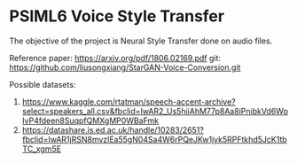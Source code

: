 # PSIML6 Voice Style Transfer

The objective of the project is Neural Style Transfer done on audio files.

Reference paper: https://arxiv.org/pdf/1806.02169.pdf
git: https://github.com/liusongxiang/StarGAN-Voice-Conversion.git

Possible datasets:
1. https://www.kaggle.com/rtatman/speech-accent-archive?select=speakers_all.csv&fbclid=IwAR2_Us5hiiAhM77p8Aa8iPnibkVd6WplvP4fdeen8SuqpfQMXgMP0WBaFmk
2. https://datashare.is.ed.ac.uk/handle/10283/2651?fbclid=IwAR1jRSN8mvzlEa55gN04Sa4W6rPQeJKw1jyk5RPFtkhd5JcK1tbTC_xgm5E
